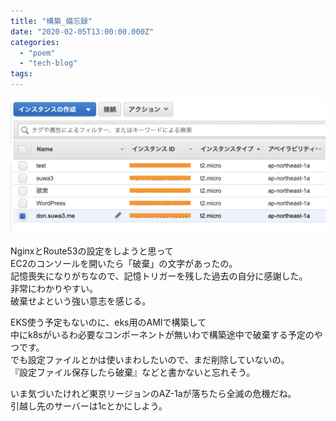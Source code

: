```yaml
---
title: "構築_備忘録"
date: "2020-02-05T13:00:00.000Z"
categories: 
  - "poem"
  - "tech-blog"
tags: 
---
```


![](images/image.png)

NginxとRoute53の設定をしようと思って  
EC2のコンソールを開いたら「破棄」の文字があったの。  
記憶喪失になりがちなので、記憶トリガーを残した過去の自分に感謝した。  
非常にわかりやすい。  
破棄せよという強い意志を感じる。

EKS使う予定もないのに、eks用のAMIで構築して  
中にk8sがいるわ必要なコンポーネントが無いわで構築途中で破棄する予定のやつです。  
でも設定ファイルとかは使いまわしたいので、まだ削除していないの。  
『設定ファイル保存したら破棄』などと書かないと忘れそう。

いま気づいたけれど東京リージョンのAZ-1aが落ちたら全滅の危機だね。  
引越し先のサーバーは1cとかにしよう。
